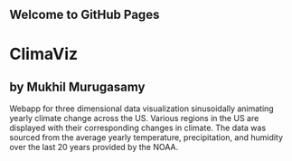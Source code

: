 ## Welcome to GitHub Pages
# ClimaViz
## by Mukhil Murugasamy


Webapp for three dimensional data visualization sinusoidally animating yearly climate change across the US. Various regions in the US are displayed with their corresponding changes in climate. The data was sourced from the average yearly temperature, precipitation, and humidity over the last 20 years provided by the NOAA.
